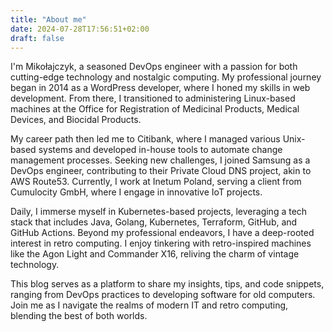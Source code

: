 ```yaml
---
title: "About me"
date: 2024-07-28T17:56:51+02:00
draft: false
---
```


I'm Mikołajczyk, a seasoned DevOps engineer with a passion for both cutting-edge technology and nostalgic computing. My professional journey began in 2014 as a WordPress developer, where I honed my skills in web development. From there, I transitioned to administering Linux-based machines at the Office for Registration of Medicinal Products, Medical Devices, and Biocidal Products.

My career path then led me to Citibank, where I managed various Unix-based systems and developed in-house tools to automate change management processes. Seeking new challenges, I joined Samsung as a DevOps engineer, contributing to their Private Cloud DNS project, akin to AWS Route53. Currently, I work at Inetum Poland, serving a client from Cumulocity GmbH, where I engage in innovative IoT projects.

Daily, I immerse myself in Kubernetes-based projects, leveraging a tech stack that includes Java, Golang, Kubernetes, Terraform, GitHub, and GitHub Actions. Beyond my professional endeavors, I have a deep-rooted interest in retro computing. I enjoy tinkering with retro-inspired machines like the Agon Light and Commander X16, reliving the charm of vintage technology.

This blog serves as a platform to share my insights, tips, and code snippets, ranging from DevOps practices to developing software for old computers. Join me as I navigate the realms of modern IT and retro computing, blending the best of both worlds.